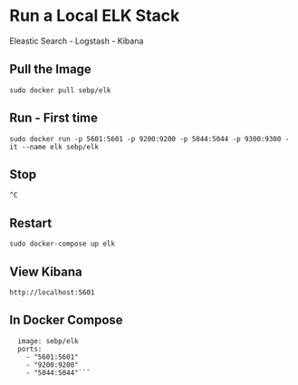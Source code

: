 # Run a Local ELK Stack
Eleastic Search - Logstash - Kibana

## Pull the Image
```sudo docker pull sebp/elk```

## Run - First time
```sudo docker run -p 5601:5601 -p 9200:9200 -p 5044:5044 -p 9300:9300 -it --name elk sebp/elk```

## Stop
```^C```

## Restart
```sudo docker-compose up elk```

## View Kibana
```http://localhost:5601```

## In Docker Compose
```elk:
  image: sebp/elk
  ports:
    - "5601:5601"
    - "9200:9200"
    - "5044:5044"```



